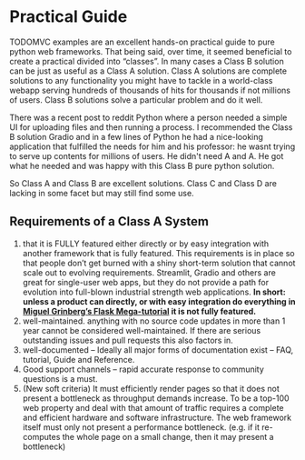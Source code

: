 # Practical Guide

TODOMVC examples are an excellent hands-on practical guide to pure python web frameworks. That being said, over time, it seemed beneficial to create a practical divided into “classes”. In many cases a Class B solution can be just as useful as a Class A solution. Class A solutions are complete solutions to any functionality you might have to tackle in a world-class webapp serving hundreds of thousands of hits for thousands if not millions of users. Class B solutions solve a particular problem and do it well. 

There was a recent post to reddit Python where a person needed a simple UI for uploading files and then running a process. I recommended the Class B solution Gradio and in a few lines of Python he had a nice-looking application that fulfilled the needs for him and his professor: he wasnt trying to serve up contents for millions of users. He didn't need A and A. He got what he needed and was happy with this Class B pure python solution.

So Class A and Class B are excellent solutions. Class C and Class D are lacking in some facet but may still find some use.

## Requirements of a Class A System

1. that it is FULLY featured either directly or by easy integration with another framework that is fully featured. This requirements is in place so that people don’t get burned with a shiny short-term solution that cannot scale out to evolving requirements. Streamlit, Gradio and others are great for single-user web apps, but they do not provide a path for evolution into full-blown industrial strength web applications. **In short: unless a product can directly, or with easy integration do everything in [Miguel Grinberg’s Flask Mega-tutorial](https://blog.miguelgrinberg.com/post/the-flask-mega-tutorial-part-i-hello-world) it is not fully featured.**
1. well-maintained. anything with no source code updates in more than 1 year cannot be considered well-maintained. If there are serious outstanding issues and pull requests this also factors in.
1. well-documented – Ideally all major forms of documentation exist – FAQ, tutorial, Guide and Reference.
1. Good support channels – rapid accurate response to community questions is a must.
1. (New soft criteria) It must efficiently render pages so that it does not present a bottleneck as throughput demands increase. To be a top-100 web property and deal with that amount of traffic requires a complete and efficient hardware and software infrastructure. The web framework itself must only not present a performance bottleneck. (e.g. if it re-computes the whole page on a small change, then it may present a bottleneck)